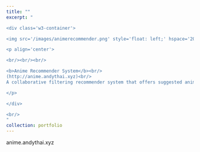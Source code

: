 ```yaml
---
title: ""
excerpt: "  

<div class='w3-container'>

<img src='/images/animerecommender.png' style='float: left;' hspace='20'>

<p align='center'>

<br/><br/><br/>

<b>Anime Recommender System</b><br/>
(http://anime.andythai.xyz)<br/>
A collaborative filtering recommender system that offers suggested anime based on given user preferences and viewing history, taken from a Kaggle dataset containing MyAnimeList.net users.

</p>

</div>

<br/>
"
collection: portfolio
---
```


anime.andythai.xyz
